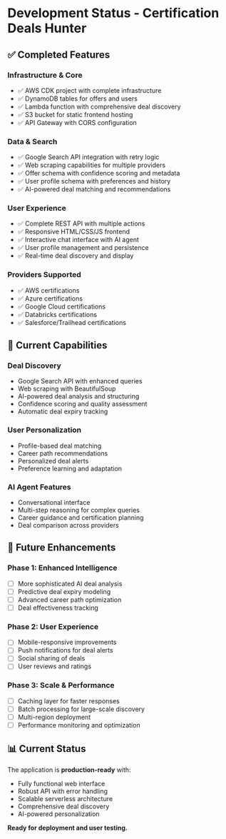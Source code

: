 # Development Status - Certification Deals Hunter

## ✅ Completed Features

### Infrastructure & Core
- ✅ AWS CDK project with complete infrastructure
- ✅ DynamoDB tables for offers and users
- ✅ Lambda function with comprehensive deal discovery
- ✅ S3 bucket for static frontend hosting
- ✅ API Gateway with CORS configuration

### Data & Search
- ✅ Google Search API integration with retry logic
- ✅ Web scraping capabilities for multiple providers
- ✅ Offer schema with confidence scoring and metadata
- ✅ User profile schema with preferences and history
- ✅ AI-powered deal matching and recommendations

### User Experience
- ✅ Complete REST API with multiple actions
- ✅ Responsive HTML/CSS/JS frontend
- ✅ Interactive chat interface with AI agent
- ✅ User profile management and persistence
- ✅ Real-time deal discovery and display

### Providers Supported
- ✅ AWS certifications
- ✅ Azure certifications
- ✅ Google Cloud certifications
- ✅ Databricks certifications
- ✅ Salesforce/Trailhead certifications

## 🚀 Current Capabilities

### Deal Discovery
- Google Search API with enhanced queries
- Web scraping with BeautifulSoup
- AI-powered deal analysis and structuring
- Confidence scoring and quality assessment
- Automatic deal expiry tracking

### User Personalization
- Profile-based deal matching
- Career path recommendations
- Personalized deal alerts
- Preference learning and adaptation

### AI Agent Features
- Conversational interface
- Multi-step reasoning for complex queries
- Career guidance and certification planning
- Deal comparison across providers

## 🔄 Future Enhancements

### Phase 1: Enhanced Intelligence
- [ ] More sophisticated AI deal analysis
- [ ] Predictive deal expiry modeling
- [ ] Advanced career path optimization
- [ ] Deal effectiveness tracking

### Phase 2: User Experience
- [ ] Mobile-responsive improvements
- [ ] Push notifications for deal alerts
- [ ] Social sharing of deals
- [ ] User reviews and ratings

### Phase 3: Scale & Performance
- [ ] Caching layer for faster responses
- [ ] Batch processing for large-scale discovery
- [ ] Multi-region deployment
- [ ] Performance monitoring and optimization

## 📊 Current Status

The application is **production-ready** with:
- Fully functional web interface
- Robust API with error handling
- Scalable serverless architecture
- Comprehensive deal discovery
- AI-powered personalization

**Ready for deployment and user testing.**